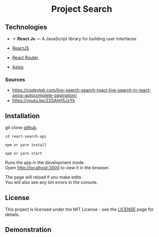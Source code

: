 <h1 align="center">
<br>
  Project Search
<br>
</h1>

## Technologies

- ⚛️ **React Js** — A JavaScript library for building user interfaces

-   [ReactJS](https://reactjs.org/)
-   [React Router](https://github.com/ReactTraining/react-router)
-   [Axios](https://github.com/axios/axios)


### Sources
- https://codeytek.com/live-search-search-react-live-search-in-react-axios-autocomplete-pagination/
- https://youtu.be/22SAhH5JxYk


## Installation
git clone [github](https://github.com/humbertoromanojr/react-search-api).

`cd react-search-api`

`npm or yarn install`

`npm or yarn start`

Runs the app in the development mode.<br />
Open [http://localhost:3000](http://localhost:3000) to view it in the browser.

The page will reload if you make edits.<br />
You will also see any lint errors in the console.

## License
This project is licensed under the MIT License - see the [LICENSE](https://opensource.org/licenses/MIT) page for details.


## Demonstration 
<p align="center">
<br>
  
<br>
</p>


